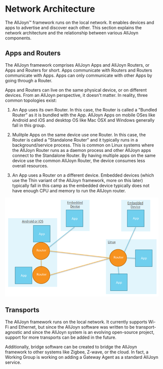 # Network Architecture

The AllJoyn&trade; framework runs on the local network. It enables devices and apps to advertise and discover each other. This section explains the network architecture and the relationship between various AllJoyn components.

## Apps and Routers

The AllJoyn framework comprises AllJoyn Apps and AllJoyn Routers, or Apps and Routers for short. Apps communicate with Routers and Routers communicate with Apps. Apps can only communicate with other Apps by going through a Router.

Apps and Routers can live on the same physical device, or on different devices. From an AllJoyn perspective, it doesn't matter.  In reality, three common topologies exist:

1. An App uses its own Router. In this case, the Router is called a "Bundled Router" as it is bundled with the App.  AllJoyn Apps on mobile OSes like Android and iOS and desktop OS like Mac OSX and Windows generally fall in this group.

2. Mulitple Apps on the same device use one Router.  In this case, the Router is called a "Standalone Router" and it typically runs in a background/service process.  This is common on Linux systems where the AllJoyn Router runs as a daemon process and other AllJoyn apps connect to the Standalone Router. By having multiple apps on the same device use the common AllJoyn Router, the device consumes less overall resources.

3. An App uses a Router on a different device. Embedded devices (which use the Thin variant of the AllJoyn framework, more on this later) typically fall in this camp as the embedded device typically does not have enough CPU and memory to run the AllJoyn router.

![apps-and-routers][apps-and-routers]

## Transports

The AllJoyn framework runs on the local network.  It currently supports Wi-Fi and Ethernet, but since the AllJoyn software was written to be transport-agnostic and since the AllJoyn system is an evolving open-source project, support for more transports can be added in the future.

Additionally, bridge software can be created to bridge the AllJoyn framework to other systems like Zigbee, Z-wave, or the cloud. In fact, a Working Group is working on adding a Gateway Agent as a standard AllJoyn service.

[apps-and-routers]: /files/learn/apps-and-routers.png
